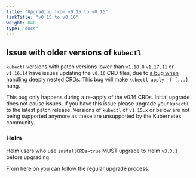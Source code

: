 ```yaml
---
title: "Upgrading from v0.15 to v0.16"
linkTitle: "v0.15 to v0.16"
weight: 840
type: "docs"
---
```


## Issue with older versions of `kubectl`
`kubectl` versions with patch versions lower than `v1.18.8` `v1.17.11` or `v1.16.14` have issues updating the `v0.16` CRD files, due to [a bug when handling deeply nested CRDs](https://github.com/kubernetes/kubernetes/issues/91615).
This bug will make `kubectl apply -f [...]` hang. 

This bug only happens during a re-apply of the v0.16 CRDs. Initial upgrade does not cause issues. If you have this issue please upgrade your `kubectl` to the latest patch release.
Versions of `kubectl` of `v1.15.x` or below are not being supported anymore as these are unsupported by the Kubernetes community.

### Helm
Helm users who use `installCRDs=true` MUST upgrade to Helm `v3.3.1` before upgrading.

From here on you can follow the [regular upgrade process](../).
